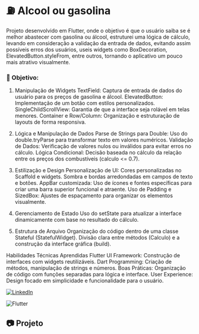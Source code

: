 
# ⛽ Alcool ou gasolina

Projeto desenvolvido em Flutter, onde o objetivo é que o usuário saiba se é melhor abastecer com gasolina ou álcool, estruturei uma lógica de cálculo, levando em consideração a validação da entrada de dados, evitando assim possíveis erros dos usuários, useis widgets como BoxDecoration, ElevatedButton.styleFrom, entre outros, tornando o aplicativo um pouco mais atrativo visualmente.

### 🎯 Objetivo:

1. Manipulação de Widgets 
TextField: Captura de entrada de dados do usuário para os preços de gasolina e álcool.
ElevatedButton: Implementação de um botão com estilos personalizados.
SingleChildScrollView: Garantia de que a interface seja rolável em telas menores.
Container e Row/Column: Organização e estruturação de layouts de forma responsiva.

2. Lógica e Manipulação de Dados
Parse de Strings para Double: Uso do double.tryParse para transformar texto em valores numéricos.
Validação de Dados: Verificação de valores nulos ou inválidos para evitar erros no cálculo.
Lógica Condicional: Decisão baseada no cálculo da relação entre os preços dos combustíveis (calculo <= 0.7).

3. Estilização e Design
Personalização de UI:
Cores personalizadas no Scaffold e widgets.
Sombra e bordas arredondadas em campos de texto e botões.
AppBar customizada: Uso de ícones e fontes específicas para criar uma barra superior funcional e atraente.
Uso de Padding e SizedBox: Ajustes de espaçamento para organizar os elementos visualmente.

4. Gerenciamento de Estado
Uso do setState para atualizar a interface dinamicamente com base no resultado do cálculo.

5. Estrutura de Arquivo
Organização do código dentro de uma classe Stateful (StatefulWidget).
Divisão clara entre métodos (Calculo) e a construção da interface gráfica (build).

Habilidades Técnicas Aprendidas
Flutter UI Framework: Construção de interfaces com widgets reutilizáveis.
Dart Programming: Criação de métodos, manipulação de strings e números.
Boas Práticas: Organização de código com funções separadas para lógica e interface.
User Experience: Design focado em simplicidade e funcionalidade para o usuário. 

[![LinkedIn](https://img.shields.io/badge/LinkedIn-Profile-blue)](https://www.linkedin.com/in/guilhermediascavalcante/)

![Flutter](https://camo.githubusercontent.com/5fbc735c4188a94f0b7e6f40fe727833f16d3d367998d8ee0a9934e5a4a4e327/68747470733a2f2f696d672e736869656c64732e696f2f62616467652f466c75747465722d2532333032353639422e7376673f7374796c653d706c6173746963266c6f676f3d466c7574746572266c6f676f436f6c6f723d7768697465) 

## 📷 Projeto







